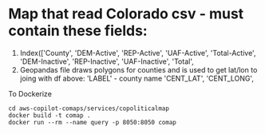 # Map that read Colorado csv - must contain these fields:
1.  Index(['County',  'DEM-Active', 
        'REP-Active', 'UAF-Active', 
         'Total-Active',
        'DEM-Inactive',
       'REP-Inactive', 'UAF-Inactive',
       'Total', 
2.  Geopandas file draws polygons for counties and is used to get lat/lon to joing with df above:
        'LABEL' - county name
        'CENT_LAT',
       'CENT_LONG',
  
To Dockerize

```
cd aws-copilot-comaps/services/copoliticalmap
docker build -t comap .
docker run --rm --name query -p 8050:8050 comap

```
